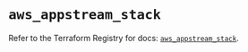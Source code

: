 # `aws_appstream_stack`

Refer to the Terraform Registry for docs: [`aws_appstream_stack`](https://registry.terraform.io/providers/hashicorp/aws/5.44.0/docs/resources/appstream_stack).
